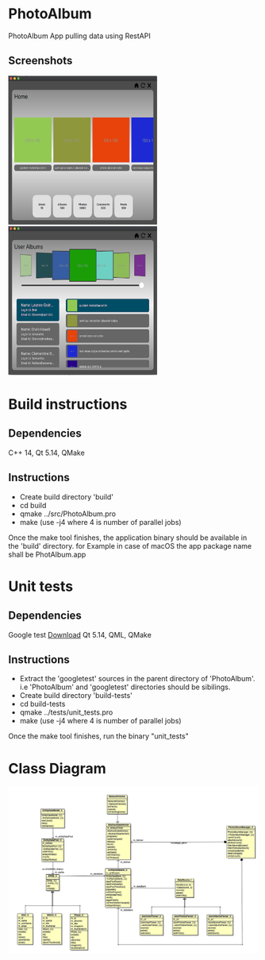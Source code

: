 # PhotoAlbum
PhotoAlbum App pulling data using RestAPI

## Screenshots
<img src="images/home_page.png" alt="Home page" width="300" height="300"> <img src="images/users_page.png" alt="Users page" width="300" height="300">

# Build instructions
## Dependencies
C++ 14, Qt 5.14, QMake

## Instructions
* Create build directory 'build'
* cd build
* qmake ../src/PhotoAlbum.pro
* make (use -j4 where 4 is number of parallel jobs)

Once the make tool finishes, the application binary should be available in the 'build' directory. for Example in case of macOS the app package name shall be PhotAlbum.app


# Unit tests
## Dependencies
Google test  [Download](https://github.com/google/googletest/archive/release-1.10.0.zip)
Qt 5.14, QML, QMake

## Instructions
* Extract the 'googletest' sources in the parent directory of 'PhotoAlbum'. i.e 'PhotoAlbum' and 'googletest' directories should be sibilings.
* Create build directory 'build-tests'
* cd build-tests
* qmake ../tests/unit_tests.pro
* make (use -j4 where 4 is number of parallel jobs)

Once the make tool finishes, run the binary "unit_tests"

# Class Diagram
![Class diagram](images/class_diagram.png)


